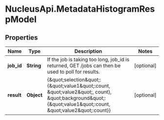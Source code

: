 # NucleusApi.MetadataHistogramRespModel

## Properties
Name | Type | Description | Notes
------------ | ------------- | ------------- | -------------
**job_id** | **String** | If the job is taking too long, job_id is returned, GET /jobs can then be used to poll for results. | [optional] 
**result** | **Object** | {\&quot;selection\&quot;:{\&quot;value1\&quot;:count, \&quot;value2\&quot;, count}, \&quot;background\&quot;:{\&quot;value1\&quot;:count, \&quot;value2\&quot;:count}} | [optional] 


